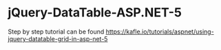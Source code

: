 # jQuery-DataTable-ASP.NET-5

Step by step tutorial can be found https://kafle.io/tutorials/aspnet/using-jquery-datatable-grid-in-asp-net-5

